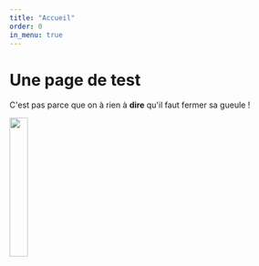 ```yaml
---
title: "Accueil"
order: 0
in_menu: true
---
```

<!doctype html>
<html lang="fr">
  <head>
    <meta charset="utf-8" />
    <meta name="viewport" content="width=device-width" />
    <title>Mon site de test</title>
  </head>
  <body>
    <h1> Une page de test</h1>
<p>C'est pas parce que on à rien à  <strong>dire</strong>  qu'il faut fermer sa gueule !</p>
<a href='https://www.hebergeur-image.com/'><img src='https://www.hebergeur-image.com/upload/109.208.246.164-66c879922baf9.jpg'/ align="center" width=25% height=25%></a>
  </body>
</html> 